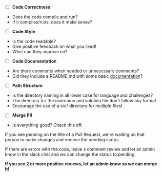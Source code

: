 - [ ] **Code Correctness**
* Does the code compile and run?
* If it compiles/runs, does it make sense? 
- [ ] **Code Style**
* Is the code readable?
* Give positive feedback on what you liked!
* What can they improve on?
- [ ] **Code Documentation**
* Are there comments when needed or unnecessary comments?
* Did they include a README.md with some basic [documentation](https://gist.github.com/anonymous/52b08845673ef9c86c12e94d95f412b5)?
- [ ] **Path Structure**
* Is the directory naming in all lower case for language and challenges?
* The directory for the username and solution file don't follow any format
* Encourage the use of a src/ directory for multiple files!
- [ ] **Merge PR**
* Is everything good? Check this off. 

If you see pending on the title of a Pull Request, we're waiting on that
person to make changes and remove the pending status.

If there are errors with the code, leave a comment review and let an admin
know in the slack chat and we can change the status to pending. 

**If you see 2 or more positive reviews, let an admin know so we can merge it!**

